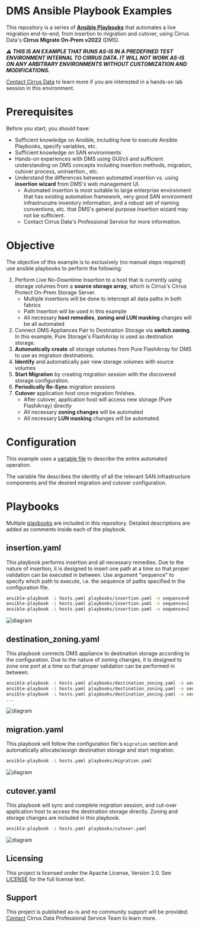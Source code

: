 # DMS Ansible Playbook Examples

This repository is a series of [**Ansible Playbooks**](dms/playbooks) that automates a live migration end-to-end, from insertion to migration and cutover, using Cirrus Data's **Cirrus Migrate On-Prem
v2022** (DMS).


***⚠️ THIS IS AN EXAMPLE THAT RUNS AS-IS IN A PREDEFINED TEST ENVIRONMENT INTERNAL TO CIRRUS DATA. IT WILL NOT WORK AS-IS ON ANY ARBITRARY ENVIRONMENTS WITHOUT CUSTOMIZATION AND MODIFICATIONS.***

[Contact Cirrus Data](mailto:info@cdsi.us.com) to learn more if you are interested in a hands-on lab session in this environment.

# Prerequisites
Before you start, you should have:
- Sufficient knowledge on Ansible, including how to execute Ansible Playbooks, specify variables, etc.
- Sufficient knowledge on SAN environments
- Hands-on experiences with DMS using GUI/cli and sufficient understanding on DMS concepts including insertion methods, migration, cutover process,
  uninsertion., etc.
- Understand the differences between automated insertion vs. using **insertion wizard** from DMS's web management UI. 
  - Automated insertion is most suitable to large enterprise environment that has existing automation framework, very good SAN environment infrastrucutre inventory information, and a robust set of naming conventions, etc. that DMS's general purpose insertion wizard may not be sufficient.
  - Contact Cirrus Data's Professional Service for more information.


# Objective
The objective of this example is to exclusively (no manual steps required) use ansible playbooks to perform the following:
1. Perform Live No-Downtime Insertion to a host that is currently using storage volumes from a **source storage array**, which is Cirrus's Cirrus Protect On-Prem Storage Server.
   - Multiple insertions will be done to intercept all data paths in both fabrics
   - Path Insertion will be used in this example
   - All necessary **host remedies**, **zoning and LUN masking** changes will be all automated
2. Connect DMS Appliances Pair to Destination Storage via **switch zoning**. In this example, Pure Storage's FlashArray is used as destination storage.
3. **Automatically create** all storage volumes from Pure FlashArray for DMS to use as migration destinations.
4. **Identify** and automatically pair new storage volumes with source volumes
5. **Start Migration** by creating migration session with the discovered storage configuration.
6. **Periodically Re-Sync** migration sessions
7. **Cutover** application host once migration finishes.
   - After cutover, application host will access new storage (Pure FlashArray) directly
   - All necessary **zoning changes** will be automated
   - All necessary **LUN masking** changes will be automated. 


# Configuration
This example uses a [variable file](dms/vars/config.yaml) to describe the entire automated operation. 

The variable file describes the identity of all the relevant SAN infrastructure components and the desired migration and cutover configuration.


# Playbooks
Multiple [playbooks](dms/playbooks) are included in this repository. Detailed descriptions are added as comments inside each of the playbook.


## insertion.yaml
This playbook performs insertion and all necessary remedies. Due to the nature of insertion, it is designed to insert one path at a time so that proper validation can be executed in between. Use argument "sequence" to specify which path to execute, i.e. the sequence of paths specified in the configuration file. 

```bash
ansible-playbook -i hosts.yaml playbooks/insertion.yaml -e sequence=0
ansible-playbook -i hosts.yaml playbooks/insertion.yaml -e sequence=1
ansible-playbook -i hosts.yaml playbooks/insertion.yaml -e sequence=2
```
![diagram](dms/docs/insertion.svg)


## destination_zoning.yaml
This playbook connects DMS appliance to destination storage according to the configuration. Due to the nature of zoning changes, it is designed to zone one port at a time so that proper validation can be performed in between.

```bash
ansible-playbook -i hosts.yaml playbooks/destination_zoning.yaml -e sequence=0
ansible-playbook -i hosts.yaml playbooks/destination_zoning.yaml -e sequence=1
ansible-playbook -i hosts.yaml playbooks/destination_zoning.yaml -e sequence=2
...
```
![diagram](dms/docs/destination_zoning.svg)

## migration.yaml
This playbook will follow the configuration file's ``migration`` section and automatically allocate/assign destination storage and start migration.

```bash
ansible-playbook -i hosts.yaml playbooks/migration.yaml
```
![diagram](dms/docs/migration.svg)

## cutover.yaml
This playbook will sync and complete migration session, and cut-over application host to access the destination storage directly. Zoning and storage changes are included in this playbook.

```bash
ansible-playbook -i hosts.yaml playbooks/cutover.yaml
```
![diagram](dms/docs/cutover.svg)

## Licensing
This project is licensed under the Apache License, Version 2.0. See
[LICENSE](https://github.com/docker/docker/blob/master/LICENSE) for the full
license text.

## Support
This project is published as-is and no community support will be provided. [Contact](mailto:info@cdsi.us.com) Cirrus Data Professional Service Team to learn more. 
